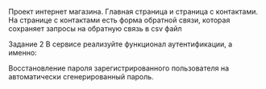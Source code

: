 Проект интернет магазина. 
Главная страница и страница с контактами.
На странице с контактами есть форма обратной связи, которая сохраняет запросы на обратную связь в csv файл

Задание 2
В сервисе реализуйте функционал аутентификации, а именно:

Восстановление пароля зарегистрированного пользователя на автоматически сгенерированный пароль.
